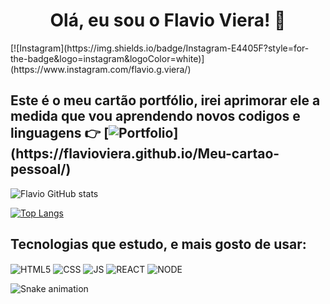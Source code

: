 <div>
  <h1 align="center">Olá, eu sou o Flavio Viera! 🖖</h1>
  </div>
  [![Instagram](https://img.shields.io/badge/Instagram-E4405F?style=for-the-badge&logo=instagram&logoColor=white)](https://www.instagram.com/flavio.g.viera/)

## Este é o meu cartão portfólio, irei aprimorar ele a medida que vou aprendendo novos codigos e linguagens 👉 [![Portfolio](https://badgen.net/badge/Portfólio/Flavio/:blue?)](https://flavioviera.github.io/Meu-cartao-pessoal/)

![Flavio GitHub stats](https://github-readme-stats.vercel.app/api?username=flavioviera&show_icons=true&theme=highcontrast) 

[![Top Langs](https://github-readme-stats.vercel.app/api/top-langs/?username=flavioviera&layout=compact)](https://github.com/flavioviera/github-readme-stats)
</div>

## Tecnologias que estudo, e mais gosto de usar: 

<div style= "display:inline-block">
<img align="center" alt="HTML5" src="https://img.shields.io/badge/HTML5-E34F26?style=for-the-badge&logo=html5&logoColor=white" />
<img align="center" alt="CSS" src="https://img.shields.io/badge/CSS3-1572B6?style=for-the-badge&logo=css3&logoColor=white" />
<img align="center" alt="JS" src="https://img.shields.io/badge/JavaScript-F7DF1E?style=for-the-badge&logo=javascript&logoColor=black" />
<img align="center" alt="REACT" src="https://img.shields.io/badge/React-20232A?style=for-the-badge&logo=react&logoColor=61DAFB" />
<img align="center" alt="NODE" src="https://img.shields.io/badge/Node.js-43853D?style=for-the-badge&logo=node.js&logoColor=white" />
  
  
  ![Snake animation](https://github.com/flavioviera/flavioviera/blob/output/github-contribution-grid-snake.svg)
  

</div>

